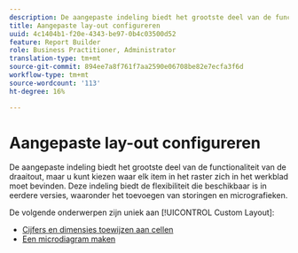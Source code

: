 ```yaml
---
description: De aangepaste indeling biedt het grootste deel van de functionaliteit van de draaitout, maar u kunt kiezen waar elk item in het raster zich in het werkblad moet bevinden. Deze indeling biedt de flexibiliteit die beschikbaar is in eerdere versies, waaronder het toevoegen van storingen en micrografieken.
title: Aangepaste lay-out configureren
uuid: 4c1404b1-f20e-4343-be97-0b4c03500d52
feature: Report Builder
role: Business Practitioner, Administrator
translation-type: tm+mt
source-git-commit: 894ee7a8f761f7aa2590e06708be82e7ecfa3f6d
workflow-type: tm+mt
source-wordcount: '113'
ht-degree: 16%

---
```



# Aangepaste lay-out configureren

De aangepaste indeling biedt het grootste deel van de functionaliteit van de draaitout, maar u kunt kiezen waar elk item in het raster zich in het werkblad moet bevinden. Deze indeling biedt de flexibiliteit die beschikbaar is in eerdere versies, waaronder het toevoegen van storingen en micrografieken.

De volgende onderwerpen zijn uniek aan [!UICONTROL Custom Layout]:

* [Cijfers en dimensies toewijzen aan cellen](/help/analyze/report-builder/layout/map-metrics-and-dimensions-to-cells.md)
* [Een microdiagram maken](/help/analyze/report-builder/layout/t-create-a-microchart.md)

